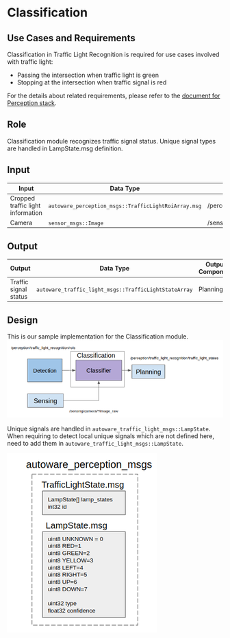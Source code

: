 # Classification

## Use Cases and Requirements

Classification in Traffic Light Recognition is required for use cases involved with traffic light:

- Passing the intersection when traffic light is green
- Stopping at the intersection when traffic signal is red

For the details about related requirements, please refer to the [document for Perception stack](/design/Perception/Perception.md).

## Role

Classification module recognizes traffic signal status. Unique signal types are handled in LampState.msg definition.

## Input

| Input                             | Data Type                                            | Topic                                      |
| --------------------------------- | ---------------------------------------------------- | ------------------------------------------ |
| Cropped traffic light information | `autoware_perception_msgs::TrafficLightRoiArray.msg` | /perception/traffic_light_recognition/rois |
| Camera                            | `sensor_msgs::Image`                                 | /sensing/camera/\*/image_raw               |

## Output

| Output                | Data Type                                             | Output Component | Topic                                                      |
| --------------------- | ----------------------------------------------------- | ---------------- | ---------------------------------------------------------- |
| Traffic signal status | `autoware_traffic_light_msgs::TrafficLightStateArray` | Planning         | /perception/traffic_light_recognition/traffic_light_states |

## Design

This is our sample implementation for the Classification module.
![msg](../image/LightClassificationDesign.png)

Unique signals are handled in `autoware_traffic_light_msgs::LampState`. When requiring to detect local unique signals which are not defined here, need to add them in `autoware_traffic_light_msgs::LampState`.

![msg](../../image/PerceptionTrafficLightMsg.png)
